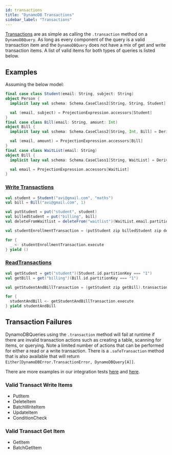 ```yaml
---
id: transactions
title: "DynamoDB Transactions"
sidebar_label: "Transactions"
---
```


[Transactions](https://docs.aws.amazon.com/amazondynamodb/latest/developerguide/transaction-apis.html) are as simple as calling the `.transaction` method on a `DynamoDBQuery`. As long as every component of the query is a valid transaction item and the `DynamoDBQuery` does not have a mix of get and write transaction items. A list of valid items for both types of queries is listed below.

## Examples

Assuming the below model:
```scala
final case class Student(email: String, subject: String)
object Person {
  implicit lazy val schema: Schema.CaseClass2[String, String, Student] = DeriveSchema.gen[Student]

  val (email, subject) = ProjectionExpression.accessors[Student]
}
final case class Bill(email: String, amount: Int)
object Bill {
  implicit lazy val schema: Schema.CaseClass2[String, Int, Bill] = DeriveSchema.gen[Bill]

  val (email, amount) = ProjectionExpression.accessors[Bill]
}
final case class WaitList(email: String)
object Bill {
  implicit lazy val schema: Schema.CaseClass1[String, WaitList] = DeriveSchema.gen[WaitList]

  val email = ProjectionExpression.accessors[WaitList]
}
```

### [Write Transactions](https://docs.aws.amazon.com/amazondynamodb/latest/APIReference/API_TransactWriteItems.html)
```scala
val student = Student("avi@gmail.com", "maths")
val bill = Bill("avi@gmail.com", 1)

val putStudent = put("student", student)
val billedStudent = put("billing", bill)
val deleteFromWaitlist = deleteFrom("waitlist")(WaitList.email.partitionKey === student.email)

val studentEnrollmentTransaction = (putStudent zip billedStudent zip deleteFromWaitlist).transaction

for {
  _ <- studentEnrollmentTransaction.execute
} yield ()
```

### [ReadTransactions](https://docs.aws.amazon.com/amazondynamodb/latest/APIReference/API_TransactGetItems.html)

```scala
val getStudent = get("student")(Student.id.partitionKey === "1")
val getBill = get("billing")(Bill.id.partitionKey === "1")

val getStudentAndBillTransaction = (getStudent zip getBill).transaction

for {
  studentAndBill <- getStudentAndBillTransaction.execute
} yield studentAndBill
```

## Transaction Failures

DynamoDBQueries using the `.transaction` method will fail at runtime if there are invalid transaction actions such as creating a table, scanning for items, or querying. Note a limited number of actions that can be performed for either a read or a write transaction. There is a `.safeTransaction` method that is also available that will return `Either[DynamoDBError.TransactionError, DynamoDBQuery[A]]`.

There are more examples in our integration tests [here](https://github.com/zio/zio-dynamodb/blob/series/2.x/dynamodb/src/it/scala/zio/dynamodb/TypeSafeApiCrudSpec.scala) and [here](https://github.com/zio/zio-dynamodb/blob/series/2.x/dynamodb/src/it/scala/zio/dynamodb/LiveSpec.scala).

### Valid Transact Write Items

* PutItem
* DeleteItem
* BatchWriteItem
* UpdateItem
* ConditionCheck


### Valid Transact Get Item

* GetItem
* BatchGetItem
